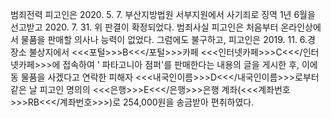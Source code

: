 범죄전력
피고인은 2020. 5. 7. 부산지방법원 서부지원에서 사기죄로 징역 1년 6월을 선고받고 2020. 7. 31. 위 판결이 확정되었다.
범죄사실
피고인은 처음부터 온라인상에서 물품을 판매할 의사나 능력이 없었다.
그럼에도 불구하고, 피고인은 2019. 11. 6.경 장소 불상지에서 <<<포털>>>B<<</포털>>>카페 <<<인터넷카페>>>C<<</인터넷카페>>>에 접속하여 ' 파타고니아 점퍼'를 판매한다는 내용의 글을 게시한 후, 이에 동 물품을 사겠다고 연락한 피해자 <<<내국인이름>>>D<<</내국인이름>>>로부터 같은 날 피고인 명의의 <<<은행>>>E<<</은행>>>은행 계좌(<<<계좌번호>>>RB<<</계좌번호>>>)로 254,000원을 송금받아 편취하였다.
